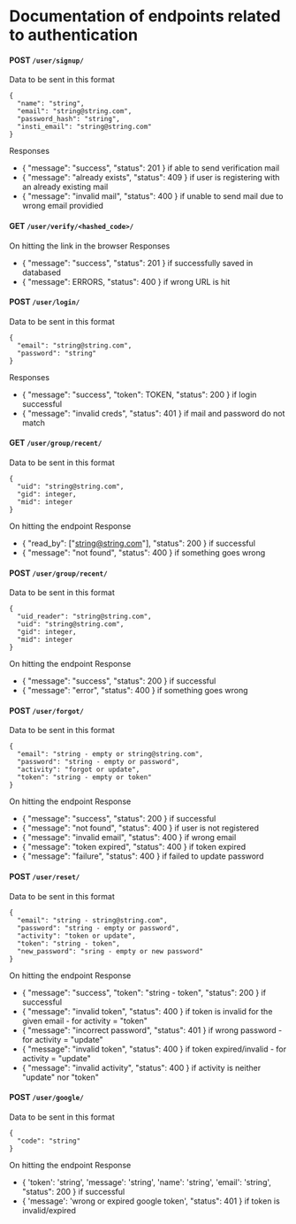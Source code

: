 # Documentation of endpoints related to authentication

#### POST  `/user/signup/`
Data to be sent in this format
```
{
  "name": "string",
  "email": "string@string.com",
  "password_hash": "string",
  "insti_email": "string@string.com"
}
```
Responses
- { "message": "success", "status": 201 } if able to send verification mail
- { "message": "already exists", "status": 409 } if user is registering with an already existing mail
- { "message": "invalid mail", "status": 400 } if unable to send mail due to wrong email providied


#### GET `/user/verify/<hashed_code>/`
On hitting the link in the browser
Responses
- { "message": "success", "status": 201 } if successfully saved in databased
- { "message": ERRORS, "status": 400 } if wrong URL is hit

#### POST `/user/login/`
Data to be sent in this format
```
{
  "email": "string@string.com",
  "password": "string"
}
```
Responses
- { "message": "success", "token": TOKEN, "status": 200 } if login successful
- { "message": "invalid creds", "status": 401 } if mail and password do not match


#### GET `/user/group/recent/`
Data to be sent in this format
```
{
  "uid": "string@string.com",
  "gid": integer,
  "mid": integer
}
```
On hitting the endpoint
Response
- { "read_by": ["string@string.com"], "status": 200 } if successful
- { "message": "not found", "status": 400 } if something goes wrong


#### POST `/user/group/recent/`
Data to be sent in this format
```
{
  "uid_reader": "string@string.com",
  "uid": "string@string.com",
  "gid": integer,
  "mid": integer
}
```
On hitting the endpoint
Response
- { "message": "success", "status": 200 } if successful
- { "message": "error", "status": 400 } if something goes wrong

#### POST `/user/forgot/`
Data to be sent in this format
```
{
  "email": "string - empty or string@string.com",
  "password": "string - empty or password",
  "activity": "forgot or update",
  "token": "string - empty or token"
}
```
On hitting the endpoint
Response
- { "message": "success", "status": 200 } if successful
- { "message": "not found", "status": 400 } if user is not registered
- { "message": "invalid email", "status": 400 } if wrong email
- { "message": "token expired", "status": 400 } if token expired
- { "message": "failure", "status": 400 } if failed to update password

#### POST `/user/reset/`
Data to be sent in this format
```
{
  "email": "string - string@string.com",
  "password": "string - empty or password",
  "activity": "token or update",
  "token": "string - token",
  "new_password": "sring - empty or new password"
}
```
On hitting the endpoint
Response
- { "message": "success", "token": "string - token", "status": 200 } if successful
- { "message": "invalid token", "status": 400 } if token is invalid for the given email - for activity = "token"
- { "message": "incorrect password", "status": 401 } if wrong password - for activity = "update"
- { "message": "invalid token", "status": 400 } if token expired/invalid - for activity = "update"
- { "message": "invalid activity", "status": 400 } if activity is neither "update" nor "token"

#### POST `/user/google/`
Data to be sent in this format
```
{
  "code": "string"
}
```
On hitting the endpoint
Response
- { 'token': 'string', 'message': 'string', 'name': 'string', 'email': 'string', "status": 200 } if successful
- { 'message': 'wrong or expired google token', "status": 401 } if token is invalid/expired

